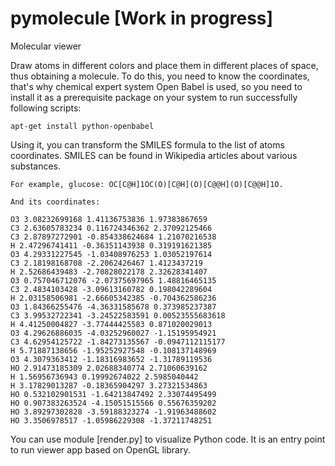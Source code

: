 # pymolecule [Work in progress]

Molecular viewer

Draw atoms in different colors and place them in different places of space, thus obtaining a molecule.
To do this, you need to know the coordinates, that's why chemical expert system Open Babel is used, 
so you need to install it as a prerequisite package on your system to run successfully following scripts:

```
apt-get install python-openbabel
```

Using it, you can transform the SMILES formula to the list of atoms coordinates.
SMILES can be found in Wikipedia articles about various substances.
```
For example, glucose: OC[C@H]1OC(O)[C@H](O)[C@@H](O)[C@@H]1O.

And its coordinates:

O3 3.08232699168 1.41136753836 1.97383867659
C3 2.63605783234 0.116724346362 2.37092125466
C3 2.87897272901 -0.854338624684 1.21070216538
H 2.47296741411 -0.36351143938 0.319191621385
O3 4.29331227545 -1.03408976253 1.03052197614
C3 2.18198168708 -2.2062426467 1.4123437219
H 2.52686439483 -2.70828022178 2.32628341407
O3 0.757046712076 -2.07375697965 1.48816465135
C3 2.4834103428 -3.09613160782 0.198042289604
H 2.03158506981 -2.66605342385 -0.704362586236
O3 1.84366255476 -4.36331585678 0.373985237387
C3 3.99532722341 -3.24522583591 0.00523555683618
H 4.41250004827 -3.77444425583 0.871020029013
O3 4.29626886035 -4.03252960027 -1.15195954921
C3 4.62954125722 -1.84273135567 -0.0947112115177
H 5.71887138656 -1.95252927548 -0.108137148969
O3 4.3079363412 -1.18316983652 -1.31789119536
HO 2.91473185309 2.02688340774 2.71060639162
H 1.56956736943 0.19992674022 2.5985040442
H 3.17829013287 -0.18365904297 3.27321534863
HO 0.532102901531 -1.64213847492 2.33074495499
HO 0.907383263524 -4.15051515566 0.55676359202
HO 3.89297302828 -3.59188323274 -1.91963488602
HO 3.3506978517 -1.05986229308 -1.37211748251
```

You can use module [render.py] to visualize Python code. 
It is an entry point to run viewer app based on OpenGL library.
